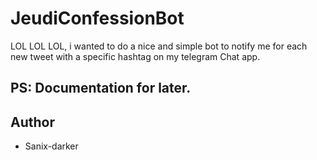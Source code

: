 # JeudiConfessionBot

LOL LOL LOL, i wanted to do a nice and simple bot to notify me for each new tweet with a specific hashtag on my telegram Chat app.

## PS: Documentation for later.

## Author

- Sanix-darker